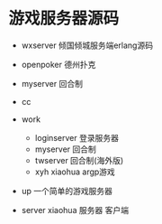 # 游戏服务器源码

- wxserver 倾国倾城服务端erlang源码

- openpoker 德州扑克

- myserver 回合制
- cc 

- work
    + loginserver 登录服务器
    + myserver 回合制 
    + twserver 回合制(海外版)
    + xyh xiaohua argp游戏

- up 一个简单的游戏服务器

- server xiaohua 服务器 客户端
